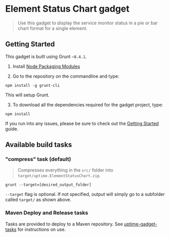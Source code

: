 # Element Status Chart gadget

> Use this gadget to display the service monitor status in a pie or bar chart format for a single element.

## Getting Started
This gadget is built using Grunt `~0.4.1`.

1. Install [Node Packaging Modules](https://npmjs.org/)

2. Go to the repository on the commandline and type:
```shell
npm install -g grunt-cli
```
This will setup Grunt.

3. To download all the dependencies required for the gadget project, type:
```shell
npm install
```

If you run into any issues, please be sure to check out the [Getting Started](http://gruntjs.com/getting-started) guide.

## Available build tasks
### "compress" task (default)
> Compresses everything in the `src/` folder into `target/uptime.ElementStatusChart.zip`. 

```shell
grunt --target=[desired_output_folder]
```
`--target` flag is optional.  If not specified, output will simply go to a subfolder called `target/` as shown above.

### Maven Deploy and Release tasks
Tasks are provided to deploy to a Maven repository.  See [uptime-gadget-tasks](https://github.com/uptimesoftware/uptime-gadget-tasks) for instructions on use.

